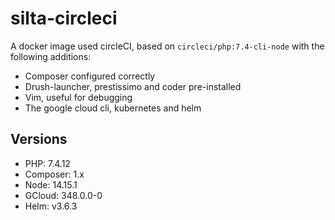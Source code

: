 # silta-circleci
A docker image used circleCI, based on `circleci/php:7.4-cli-node` with the following additions:

- Composer configured correctly
- Drush-launcher, prestissimo and coder pre-installed
- Vim, useful for debugging
- The google cloud cli, kubernetes and helm

## Versions
- PHP: 7.4.12
- Composer: 1.x
- Node: 14.15.1
- GCloud: 348.0.0-0
- Helm: v3.6.3
